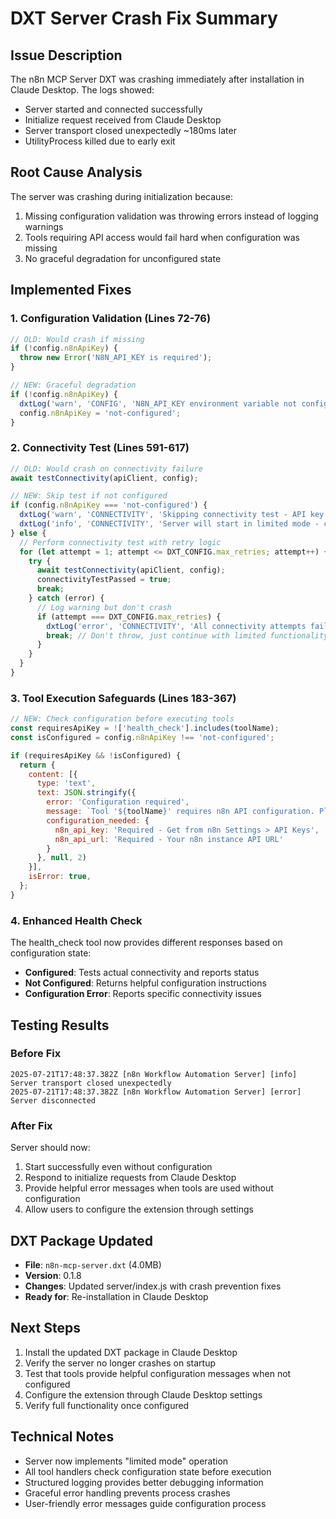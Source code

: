 # DXT Server Crash Fix Summary

## Issue Description
The n8n MCP Server DXT was crashing immediately after installation in Claude Desktop. The logs showed:
- Server started and connected successfully
- Initialize request received from Claude Desktop
- Server transport closed unexpectedly ~180ms later
- UtilityProcess killed due to early exit

## Root Cause Analysis
The server was crashing during initialization because:
1. Missing configuration validation was throwing errors instead of logging warnings
2. Tools requiring API access would fail hard when configuration was missing
3. No graceful degradation for unconfigured state

## Implemented Fixes

### 1. Configuration Validation (Lines 72-76)
```javascript
// OLD: Would crash if missing
if (!config.n8nApiKey) {
  throw new Error('N8N_API_KEY is required');
}

// NEW: Graceful degradation
if (!config.n8nApiKey) {
  dxtLog('warn', 'CONFIG', 'N8N_API_KEY environment variable not configured - extension will have limited functionality');
  config.n8nApiKey = 'not-configured';
}
```

### 2. Connectivity Test (Lines 591-617)
```javascript
// OLD: Would crash on connectivity failure
await testConnectivity(apiClient, config);

// NEW: Skip test if not configured
if (config.n8nApiKey === 'not-configured') {
  dxtLog('warn', 'CONNECTIVITY', 'Skipping connectivity test - API key not configured');
  dxtLog('info', 'CONNECTIVITY', 'Server will start in limited mode - configure API key to enable full functionality');
} else {
  // Perform connectivity test with retry logic
  for (let attempt = 1; attempt <= DXT_CONFIG.max_retries; attempt++) {
    try {
      await testConnectivity(apiClient, config);
      connectivityTestPassed = true;
      break;
    } catch (error) {
      // Log warning but don't crash
      if (attempt === DXT_CONFIG.max_retries) {
        dxtLog('error', 'CONNECTIVITY', 'All connectivity attempts failed - server will start in limited mode');
        break; // Don't throw, just continue with limited functionality
      }
    }
  }
}
```

### 3. Tool Execution Safeguards (Lines 183-367)
```javascript
// NEW: Check configuration before executing tools
const requiresApiKey = !['health_check'].includes(toolName);
const isConfigured = config.n8nApiKey !== 'not-configured';

if (requiresApiKey && !isConfigured) {
  return {
    content: [{
      type: 'text',
      text: JSON.stringify({
        error: 'Configuration required',
        message: `Tool '${toolName}' requires n8n API configuration. Please configure your n8n API key in extension settings.`,
        configuration_needed: {
          n8n_api_key: 'Required - Get from n8n Settings > API Keys',
          n8n_api_url: 'Required - Your n8n instance API URL'
        }
      }, null, 2)
    }],
    isError: true,
  };
}
```

### 4. Enhanced Health Check
The health_check tool now provides different responses based on configuration state:
- **Configured**: Tests actual connectivity and reports status
- **Not Configured**: Returns helpful configuration instructions
- **Configuration Error**: Reports specific connectivity issues

## Testing Results

### Before Fix
```log
2025-07-21T17:48:37.382Z [n8n Workflow Automation Server] [info] Server transport closed unexpectedly
2025-07-21T17:48:37.382Z [n8n Workflow Automation Server] [error] Server disconnected
```

### After Fix
Server should now:
1. Start successfully even without configuration
2. Respond to initialize requests from Claude Desktop
3. Provide helpful error messages when tools are used without configuration
4. Allow users to configure the extension through settings

## DXT Package Updated
- **File**: `n8n-mcp-server.dxt` (4.0MB)
- **Version**: 0.1.8
- **Changes**: Updated server/index.js with crash prevention fixes
- **Ready for**: Re-installation in Claude Desktop

## Next Steps
1. Install the updated DXT package in Claude Desktop
2. Verify the server no longer crashes on startup
3. Test that tools provide helpful configuration messages when not configured
4. Configure the extension through Claude Desktop settings
5. Verify full functionality once configured

## Technical Notes
- Server now implements "limited mode" operation
- All tool handlers check configuration state before execution
- Structured logging provides better debugging information
- Graceful error handling prevents process crashes
- User-friendly error messages guide configuration process